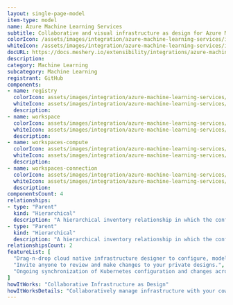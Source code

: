 ```yaml
---
layout: single-page-model
item-type: model
name: Azure Machine Learning Services
subtitle: Collaborative and visual infrastructure as design for Azure Machine Learning Services
colorIcon: /assets/images/integration/azure-machine-learning-services/icons/color/azure-machine-learning-services-color.svg
whiteIcon: /assets/images/integration/azure-machine-learning-services/icons/white/azure-machine-learning-services-white.svg
docURL: https://docs.meshery.io/extensibility/integrations/azure-machine-learning-services
description: 
category: Machine Learning
subcategory: Machine Learning
registrant: GitHub
components: 
- name: registry
  colorIcon: assets/images/integration/azure-machine-learning-services/components/registry/icons/color/registry-color.svg
  whiteIcon: assets/images/integration/azure-machine-learning-services/components/registry/icons/white/registry-white.svg
  description: 
- name: workspace
  colorIcon: assets/images/integration/azure-machine-learning-services/components/workspace/icons/color/workspace-color.svg
  whiteIcon: assets/images/integration/azure-machine-learning-services/components/workspace/icons/white/workspace-white.svg
  description: 
- name: workspaces-compute
  colorIcon: assets/images/integration/azure-machine-learning-services/components/workspaces-compute/icons/color/workspaces-compute-color.svg
  whiteIcon: assets/images/integration/azure-machine-learning-services/components/workspaces-compute/icons/white/workspaces-compute-white.svg
  description: 
- name: workspaces-connection
  colorIcon: assets/images/integration/azure-machine-learning-services/components/workspaces-connection/icons/color/workspaces-connection-color.svg
  whiteIcon: assets/images/integration/azure-machine-learning-services/components/workspaces-connection/icons/white/workspaces-connection-white.svg
  description: 
componentsCount: 4
relationships: 
- type: "Parent"
  kind: "Hierarchical"
  description: "A hierarchical inventory relationship in which the configuration of (parent component) is patched with the configuration of (child component). "
- type: "Parent"
  kind: "Hierarchical"
  description: "A hierarchical inventory relationship in which the configuration of (parent component) is patched with the configuration of (child component). "
relationshipsCount: 2
featureList: [
  "Drag-n-drop cloud native infrastructure designer to configure, model, and deploy your workloads.",
  "Invite anyone to review and make changes to your private designs.",
  "Ongoing synchronization of Kubernetes configuration and changes across any number of clusters."
]
howItWorks: "Collaborative Infrastructure as Design"
howItWorksDetails: "Collaboratively manage infrastructure with your coworkers synchronously sharing the same designs."
---
```

